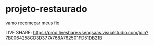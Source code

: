# projeto-restaurado
vamo recomeçar meus fio

LIVE SHARE: https://prod.liveshare.vsengsaas.visualstudio.com/join?7B0064258CD3D377A768A762501FD51DB21B
